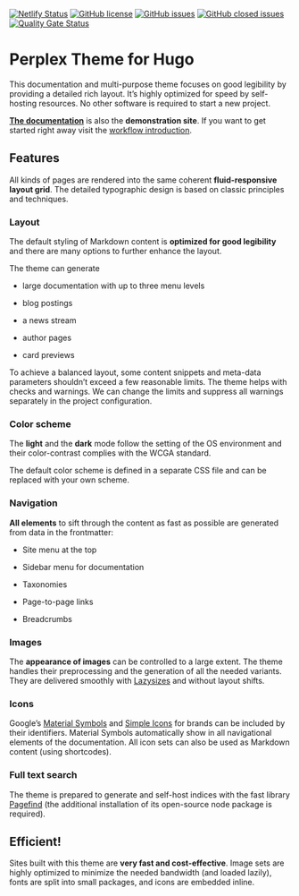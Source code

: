 [![Netlify Status](https://api.netlify.com/api/v1/badges/6594a2dd-776a-40a0-a6c5-7ea2dc7c664e/deploy-status)](https://app.netlify.com/sites/zen-bhaskara-590b05/deploys)
[![GitHub license](https://img.shields.io/github/license/bowman2001/perplex)](https://github.com/bowman2001/perplex/blob/main/LICENSE)
[![GitHub issues](https://img.shields.io/github/issues/bowman2001/perplex)](https://github.com/bowman2001/perplex/issues)
[![GitHub closed issues](https://img.shields.io/github/issues-closed/bowman2001/perplex?color=green)](https://github.com/bowman2001/perplex/issues?q=is%3Aissue+is%3Aclosed)
[![Quality Gate Status](https://sonarcloud.io/api/project_badges/measure?project=bowman2001_perplex&metric=alert_status)](https://sonarcloud.io/summary/new_code?id=bowman2001_perplex)

# Perplex Theme for Hugo

This documentation and multi-purpose theme focuses on good legibility by providing a detailed rich layout. It’s highly optimized for speed by self-hosting resources. No other software is required to start a new project.

[**The documentation**][doc] is also the **demonstration site**. If you want to get started right away visit the [workflow introduction][intro].

## Features

All kinds of pages are rendered into the same coherent **fluid-responsive layout grid**. The detailed typographic design is based on classic principles and techniques. 

### Layout 

The default styling of Markdown content is **optimized for good legibility** and there are many options to further enhance the layout.

The theme can generate

- large documentation with up to three menu levels

- blog postings

- a news stream

- author pages

- card previews

To achieve a balanced layout, some content snippets and meta-data parameters shouldn’t exceed a few reasonable limits. The theme helps with checks and warnings. We can change the limits and suppress all warnings separately in the project configuration.

### Color scheme

The **light** and the **dark** mode follow the setting of the OS environment and their color-contrast complies with the WCGA standard. 

The default color scheme is defined in a separate CSS file and can be replaced with your own scheme.

### Navigation

**All elements** to sift through the content as fast as possible are generated from data in the frontmatter:

  - Site menu at the top

  - Sidebar menu for documentation

  - Taxonomies

  - Page-to-page links

  - Breadcrumbs

### Images 

The **appearance of images** can be controlled to a large extent. The theme handles their preprocessing and the generation of all the needed variants. They are delivered smoothly with [Lazysizes][ls] and without layout shifts.

### Icons

Google’s [Material Symbols][ms] and [Simple Icons][si] for brands can be included by their identifiers. Material Symbols automatically show in all navigational elements of the documentation. All icon sets can also be used as Markdown content (using shortcodes).

### Full text search

The theme is prepared to generate and self-host indices with the fast library [Pagefind][pf] (the additional installation of its open-source node package is required).

## Efficient!

Sites built with this theme are **very fast and cost-effective**. Image sets are highly optimized to minimize the needed bandwidth (and loaded lazily), fonts are split into small packages, and icons are embedded inline.

[doc]: https://perplex.desider.at/doc
[intro]: https://perplex.desider.at/doc/intro/workflow/
[ms]: https://fonts.google.com/icons 
[si]: https://simpleicons.org
[ls]: https://github.com/afarkas/lazysizes
[pf]: https://pagefind.app
